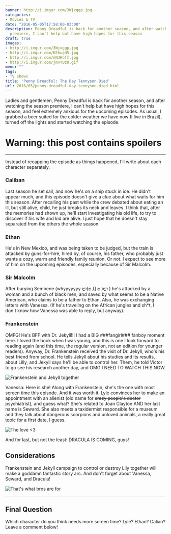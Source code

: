 ```yaml
---
banner: http://i.imgur.com/3Wjxggp.jpg
categories:
- Movies & TV
date: "2016-05-05T17:58:00-03:00"
description: Penny Dreadful is back for another season, and after watching the season
  premiere, I can't help but have high hopes for this season
draft: true
images:
- http://i.imgur.com/3Wjxggp.jpg
- http://i.imgur.com/KEkugd5.jpg
- http://i.imgur.com/nNJHbfI.jpg
- http://i.imgur.com/jmvYUz0.gif
menu: ""
tags:
- TV shows
title: 'Penny Dreadful: The Day Tennyson Died'
url: 2016/05/penny-dreadful-day-tennyson-died.html
---
```


Ladies and gentlemen, Penny Dreadful is back for another season, and after watching the season premiere, 
I can't help but have high hopes for this season, and feel extremely anxious for the upcoming episodes. 
As usual, I grabbed a beer suited for the colder weather we have now (I live in Brazil), 
turned off the lights and started watching the episode.

<!--more-->

# Warning: this post contains spoilers

***

Instead of recapping the episode as things happened, I'll write about each character separately.

### Caliban

Last season he set sail, and now he's on a ship stuck in ice. He didn't appear much, 
and this episode doesn't give a clue about what waits for him this season. 
After recalling his past while the crew debated about eating an ill, but still alive, child, 
he just breaks its neck and leaves. 
I think that, after the memories had shown up, he'll start investigating his old life, 
to try to discover if his wife and kid are alive. 
I just hope that he doesn't stay separated from the others the whole season.

### Ethan

He's in New Mexico, and was being taken to be judged, but the train is attacked by guns-for-hire, 
hired by, of course, his father, who probably just wants a cozy, warm and friendly family reunion. Or not. 
I expect to see more of him on the upcoming episodes, especially because of Sir Malcolm.

### Sir Malcolm

After burying Sembene (whyyyyyyy ლ(ಥ Д ಥ )ლ ) he's attacked by a woman and a bunch of black men, 
and saved by what seems to be a Native American, who claims to be a father to Ethan. 
Also, he was exchanging letters with Vanessa. 
(If he's traveling on the African jungles and sh*t, I don't know how Vanessa was able to reply, but anyway).

### Frankenstein

OMFG! He's BFF with Dr. Jekyll!!! I had a BIG ###fangirl### fanboy moment here. 
I loved the book when I was young, and this is one I look forward to reading again 
(and this time, the regular version, not an edition for younger readers). 
Anyway, Dr. Frankenstein received the visit of Dr. Jekyll, who's his best friend from school. 
He tells Jekyll about his studies and its results, about Lilly, and Jekyll says he'll be able to control her. 
Them, he told Victor to go see his research another day, and OMG I NEED TO WATCH THIS NOW.

![Frankenstein and Jekyll together](http://i.imgur.com/KEkugd5.jpg)

Vanessa: Here is she! Along with Frankenstein, she's the one with most screen time this episode. 
And it was worth it. Lyle convinces her to make an appointment with an alienist 
(old name for ~~crazy people's doctor~~ psychiatrist), and guess what? 
She's related to Joan Clayton AND her last name is Seward. 
She also meets a taxidermist responsible for a museum and they talk about dangerous scorpions and unloved animals, 
a really great topic for a first date, I guess.

![The love <3](http://i.imgur.com/nNJHbfI.jpg)

And for last, but not the least: DRACULA IS COMING, guys!

## Considerations

Frankenstein and Jekyll campaign to control or destroy Lily together will make a goddamn fantastic story arc. 
And don't forget about Vanessa, Seward, and Dracula!

![That's what bros are for](http://i.imgur.com/jmvYUz0.gif)

***

## Final Question

Which character do you think needs more screen time? Lyle? Ethan? Calian? Leave a comment below!